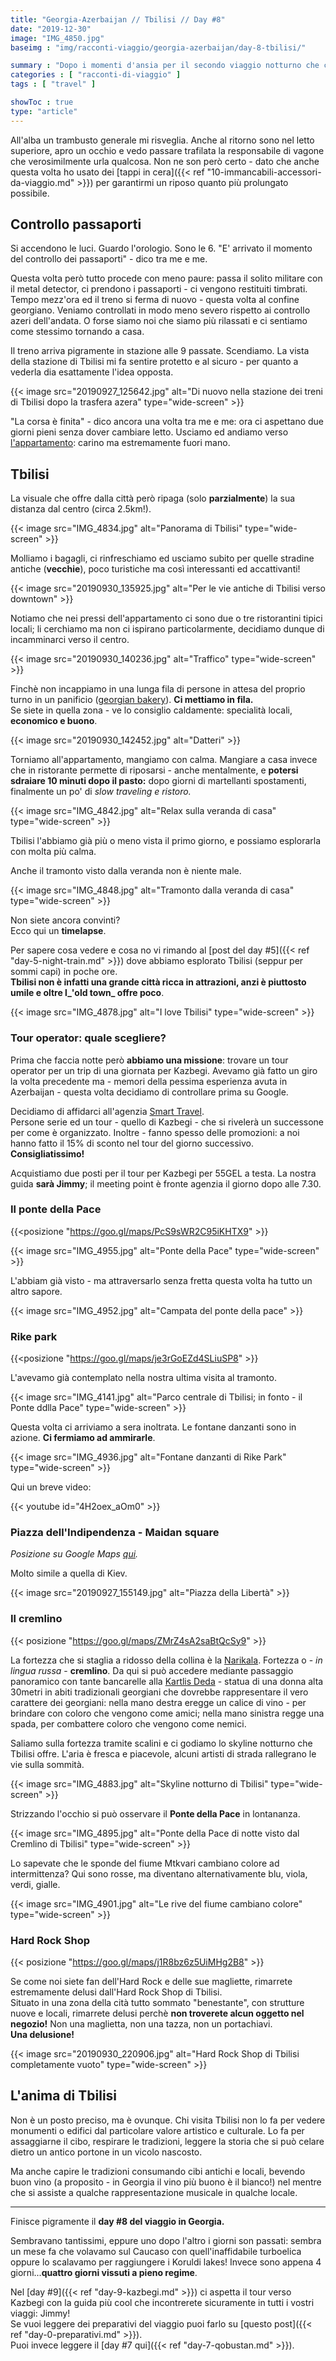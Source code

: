 ```yaml
---
title: "Georgia-Azerbaijan // Tbilisi // Day #8"
date: "2019-12-30"
image: "IMG_4850.jpg"
baseimg : "img/racconti-viaggio/georgia-azerbaijan/day-8-tbilisi/"

summary : "Dopo i momenti d'ansia per il secondo viaggio notturno che ci aspettava - torniamo a Tbilisi e la esploriamo pigramente e con calma, cercando di cogliere i suoi #vibes."
categories : [ "racconti-di-viaggio" ]
tags : [ "travel" ]

showToc : true
type: "article"
---
```


All'alba un trambusto generale mi risveglia. Anche al ritorno sono nel letto superiore, apro un occhio e vedo passare trafilata la responsabile di vagone che verosimilmente urla qualcosa. Non ne son però certo - dato che anche questa volta ho usato dei [tappi in cera]({{< ref "10-immancabili-accessori-da-viaggio.md" >}}) per garantirmi un riposo quanto più prolungato possibile.

## Controllo passaporti

Si accendono le luci. Guardo l'orologio. Sono le 6. "E' arrivato il momento del controllo dei passaporti" - dico tra me e me.

Questa volta però tutto procede con meno paure: passa il solito militare con il metal detector, ci prendono i passaporti - ci vengono restituiti timbrati. Tempo mezz'ora ed il treno si ferma di nuovo - questa volta al confine georgiano. Veniamo controllati in modo meno severo rispetto ai controllo azeri dell'andata. O forse siamo noi che siamo più rilassati e ci sentiamo come stessimo tornando a casa.

Il treno arriva pigramente in stazione alle 9 passate. Scendiamo. La vista della stazione di Tbilisi mi fa sentire protetto e al sicuro - per quanto a vederla dia esattamente l'idea opposta.

{{< image src="20190927_125642.jpg" alt="Di nuovo nella stazione dei treni di Tbilisi dopo la trasfera azera" type="wide-screen" >}}

"La corsa è finita" - dico ancora una volta tra me e me: ora ci aspettano due giorni pieni senza dover cambiare letto. Usciamo ed andiamo verso [l'appartamento](https://goo.gl/maps/Zi8KQFj4sk3yJjyv8): carino ma estremamente fuori mano.

## Tbilisi

La visuale che offre dalla città però ripaga (solo **parzialmente**) la sua distanza dal centro (circa 2.5km!).

{{< image src="IMG_4834.jpg" alt="Panorama di Tbilisi" type="wide-screen" >}}

Molliamo i bagagli, ci rinfreschiamo ed usciamo subito per quelle stradine antiche (**vecchie**), poco turistiche ma così interessanti ed accattivanti!

{{< image src="20190930_135925.jpg" alt="Per le vie antiche di Tbilisi verso downtown" >}}

Notiamo che nei pressi dell'appartamento ci sono due o tre ristorantini tipici locali; li cerchiamo ma non ci ispirano particolarmente, decidiamo dunque di incamminarci verso il centro.

{{< image src="20190930_140236.jpg" alt="Traffico" type="wide-screen" >}}

Finchè non incappiamo in una lunga fila di persone in attesa del proprio turno in un panificio ([georgian bakery](https://goo.gl/maps/4mgT2uMDPwg7uNjK6)). **Ci mettiamo in fila.**  
Se siete in quella zona - ve lo consiglio caldamente: specialità locali, **economico e buono**.

{{< image src="20190930_142452.jpg" alt="Datteri" >}}

Torniamo all'appartamento, mangiamo con calma. Mangiare a casa invece che in ristorante permette di riposarsi - anche mentalmente, e **potersi sdraiare 10 minuti dopo il pasto:** dopo giorni di martellanti spostamenti, finalmente un po' di _slow traveling e ristoro._

{{< image src="IMG_4842.jpg" alt="Relax sulla veranda di casa" type="wide-screen" >}}

Tbilisi l'abbiamo già più o meno vista il primo giorno, e possiamo esplorarla con molta più calma.

Anche il tramonto visto dalla veranda non è niente male.

{{< image src="IMG_4848.jpg" alt="Tramonto dalla veranda di casa" type="wide-screen" >}}

Non siete ancora convinti?  
Ecco qui un **timelapse**.

Per sapere cosa vedere e cosa no vi rimando al [post del day #5]({{< ref "day-5-night-train.md" >}}) dove abbiamo esplorato Tbilisi (seppur per sommi capi) in poche ore.  
**Tbilisi non è infatti una grande città ricca in attrazioni, anzi è piuttosto umile e oltre l_'old town_ offre poco**.

{{< image src="IMG_4878.jpg" alt="I love Tbilisi" type="wide-screen" >}}

### Tour operator: quale scegliere?

Prima che faccia notte però **abbiamo una missione**: trovare un tour operator per un trip di una giornata per Kazbegi. Avevamo già fatto un giro la volta precedente ma - memori della pessima esperienza avuta in Azerbaijan - questa volta decidiamo di controllare prima su Google.

Decidiamo di affidarci all'agenzia [Smart Travel](https://g.page/Smarttravelgeorgia?share).  
Persone serie ed un tour - quello di Kazbegi - che si rivelerà un successone per come è organizzato. Inoltre - fanno spesso delle promozioni: a noi hanno fatto il 15% di sconto nel tour del giorno successivo.  
**Consigliatissimo!**

Acquistiamo due posti per il tour per Kazbegi per 55GEL a testa. La nostra guida **sarà Jimmy**; il meeting point è fronte agenzia il giorno dopo alle 7.30.

### Il ponte della Pace

{{<posizione "https://goo.gl/maps/PcS9sWR2C95iKHTX9" >}}

{{< image src="IMG_4955.jpg" alt="Ponte della Pace" type="wide-screen" >}}

L'abbiam già visto - ma attraversarlo senza fretta questa volta ha tutto un altro sapore.

{{< image src="IMG_4952.jpg" alt="Campata del ponte della pace" >}}

### Rike park

{{<posizione "https://goo.gl/maps/je3rGoEZd4SLiuSP8" >}}

L'avevamo già contemplato nella nostra ultima visita al tramonto.

{{< image src="IMG_4141.jpg" alt="Parco centrale di Tbilisi; in fonto - il Ponte ddlla Pace" type="wide-screen" >}}

Questa volta ci arriviamo a sera inoltrata. Le fontane danzanti sono in azione. **Ci fermiamo ad ammirarle**.

{{< image src="IMG_4936.jpg" alt="Fontane danzanti di Rike Park" type="wide-screen" >}}

Qui un breve video:

{{< youtube id="4H2oex_aOm0" >}}

### Piazza dell'Indipendenza - Maidan square

_Posizione su Google Maps [qui](https://g.page/vip-translations?share)._

Molto simile a quella di Kiev.

{{< image src="20190927_155149.jpg" alt="Piazza della Libertà" >}}

### Il cremlino

{{< posizione "https://goo.gl/maps/ZMrZ4sA2saBtQcSy9" >}}

La fortezza che si staglia a ridosso della collina è la [Narikala](https://goo.gl/maps/kjYjfTJoAxnXyzXr5). Fortezza o - _in lingua russa_ - **cremlino**. Da qui si può accedere mediante passaggio panoramico con tante bancarelle alla [Kartlis Deda](https://goo.gl/maps/SUuV6PrJpQdARxd17) - statua di una donna alta 30metri in abiti tradizionali georgiani che dovrebbe rappresentare il vero carattere dei georgiani: nella mano destra eregge un calice di vino - per brindare con coloro che vengono come amici; nella mano sinistra regge una spada, per combattere coloro che vengono come nemici.

Saliamo sulla fortezza tramite scalini e ci godiamo lo skyline notturno che Tbilisi offre. L'aria è fresca e piacevole, alcuni artisti di strada rallegrano le vie sulla sommità.

{{< image src="IMG_4883.jpg" alt="Skyline notturno di Tbilisi" type="wide-screen" >}}

Strizzando l'occhio si può osservare il **Ponte della Pace** in lontananza.

{{< image src="IMG_4895.jpg" alt="Ponte della Pace di notte visto dal Cremlino di Tbilisi" type="wide-screen" >}}

Lo sapevate che le sponde del fiume Mtkvari cambiano colore ad intermittenza? Qui sono rosse, ma diventano alternativamente blu, viola, verdi, gialle.

{{< image src="IMG_4901.jpg" alt="Le rive del fiume cambiano colore" type="wide-screen" >}}

### Hard Rock Shop

{{< posizione "https://goo.gl/maps/j1R8bz6z5UiMHg2B8" >}}

Se come noi siete fan dell'Hard Rock e delle sue magliette, rimarrete estremamente delusi dall'Hard Rock Shop di Tbilisi.  
Situato in una zona della cità tutto sommato "benestante", con strutture nuove e locali, rimarrete delusi perchè **non troverete alcun oggetto nel negozio!** Non una maglietta, non una tazza, non un portachiavi.  
**Una delusione!**

{{< image src="20190930_220906.jpg" alt="Hard Rock Shop di Tbilisi completamente vuoto" type="wide-screen" >}}

## L'anima di Tbilisi

Non è un posto preciso, ma è ovunque. Chi visita Tbilisi non lo fa per vedere monumenti o edifici dal particolare valore artistico e culturale. Lo fa per assaggiarne il cibo, respirare le tradizioni, leggere la storia che si può celare dietro un antico portone in un vicolo nascosto.

Ma anche capire le tradizioni consumando cibi antichi e locali, bevendo buon vino (a proposito - in Georgia il vino più buono è il bianco!) nel mentre che si assiste a qualche rappresentazione musicale in qualche locale.

* * *

Finisce pigramente il **day #8 del viaggio in Georgia.**

Sembravano tantissimi, eppure uno dopo l'altro i giorni son passati: sembra un mese fa che volavamo sul Caucaso con quell'inaffidabile turboelica oppure lo scalavamo per raggiungere i Koruldi lakes! Invece sono appena 4 giorni...**quattro giorni vissuti a pieno regime**.

Nel [day #9]({{< ref "day-9-kazbegi.md" >}}) ci aspetta il tour verso Kazbegi con la guida più cool che incontrerete sicuramente in tutti i vostri viaggi: Jimmy!  
Se vuoi leggere dei preparativi del viaggio puoi farlo su [questo post]({{< ref "day-0-preparativi.md" >}}).  
Puoi invece leggere il [day #7 qui]({{< ref "day-7-qobustan.md" >}}).
